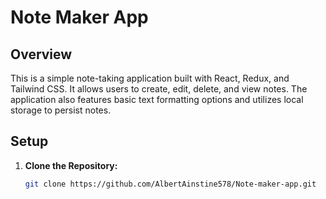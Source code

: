 # Note Maker App

## Overview

This is a simple note-taking application built with React, Redux, and Tailwind CSS. It allows users to create, edit, delete, and view notes. The application also features basic text formatting options and utilizes local storage to persist notes.

## Setup

1. **Clone the Repository:**

   ```bash
   git clone https://github.com/AlbertAinstine578/Note-maker-app.git
